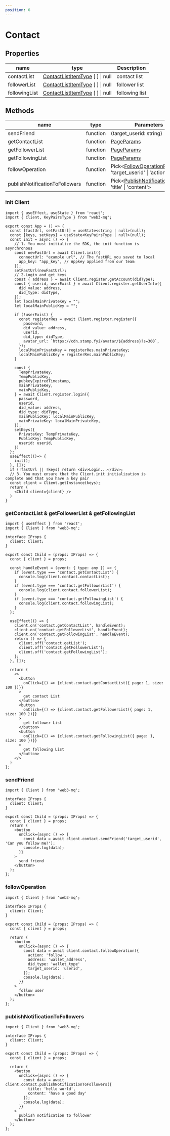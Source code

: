 ```yaml
---
position: 6
---
```


# Contact

## Properties

| name                     | type                                                                                  | Description                  |
| ------------------------ | ------------------------------------------------------------------------------------- | ---------------------------- |
| contactList              | [ContactListItemType](/docs/Web3MQ-SDK/JS-SDK/types/#contactlistitemtype) [ ] \| null | contact list                 |
| followerList             | [ContactListItemType](/docs/Web3MQ-SDK/JS-SDK/types/#contactlistitemtype) [ ] \| null | follower list                |
| followingList            | [ContactListItemType](/docs/Web3MQ-SDK/JS-SDK/types/#contactlistitemtype) [ ] \| null | following list               |

## Methods

| name                        | type     | Parameters Description                                                                    | response                                                                      |
| --------------------------- | -------- | ----------------------------------------------------------------------------------------- | ----------------------------------------------------------------------------- |
| sendFriend                  | function | (target_userid: string)                                                                   | [ServiceResponse](/docs/Web3MQ-SDK/JS-SDK/types/#serviceresponse)                                                             |                                                      
| getContactList              | function | [PageParams](/docs/Web3MQ-SDK/JS-SDK/types/#pageparams)                                   | [ContactListItemType](/docs/Web3MQ-SDK/JS-SDK/types/#contactlistitemtype)                                                         |
| getFollowerList             | function | [PageParams](/docs/Web3MQ-SDK/JS-SDK/types/#pageparams)                                   | [ContactListItemType](/docs/Web3MQ-SDK/JS-SDK/types/#contactlistitemtype)                                                         |
| getFollowingList            | function | [PageParams](/docs/Web3MQ-SDK/JS-SDK/types/#pageparams)                                   | [ContactListItemType](/docs/Web3MQ-SDK/JS-SDK/types/#contactlistitemtype)                                                         |
| followOperation             | function | Pick<[FollowOperationParams](/docs/Web3MQ-SDK/JS-SDK/types/#followoperationparams), 'address' \| 'target_userid' \| 'action' \| 'did_type'>                  | [ServiceResponse](/docs/Web3MQ-SDK/JS-SDK/types/#serviceresponse)                                                             |
|publishNotificationToFollowers | function | Pick<[PublishNotificationToFollowersParams](/docs/Web3MQ-SDK/JS-SDK/types/#publishnotificationtofollowersparams), 'title' \| 'content'>                                 | [ServiceResponse](/docs/Web3MQ-SDK/JS-SDK/types/#serviceresponse)                                                             |

### init Client

```tsx
import { useEffect, useState } from 'react';
import { Client, KeyPairsType } from "web3-mq";

export const App = () => {
  const [fastUrl, setFastUrl] = useState<string | null>(null);
  const [keys, setKeys] = useState<KeyPairsType | null>(null);
  const init = async () => {
    // 1. You must initialize the SDK, the init function is asynchronous
    const newFastUrl = await Client.init({
      connectUrl: "example url", // The fastURL you saved to local
      app_key: "app_key", // Appkey applied from our team
    });
    setFastUrl(newFastUrl);
    // 2.Login and get keys
    const { address } = await Client.register.getAccount(didType);
    const { userid, userExist } = await Client.register.getUserInfo({
      did_value: address,
      did_type: didType,
    });
    let localMainPrivateKey = "";
    let localMainPublicKey = "";

    if (!userExist) {
      const registerRes = await Client.register.register({
        password,
        did_value: address,
        userid,
        did_type: didType,
        avatar_url: `https://cdn.stamp.fyi/avatar/${address}?s=300`,
      });
      localMainPrivateKey = registerRes.mainPrivateKey;
      localMainPublicKey = registerRes.mainPublicKey;
    }

    const {
      TempPrivateKey,
      TempPublicKey,
      pubkeyExpiredTimestamp,
      mainPrivateKey,
      mainPublicKey,
    } = await Client.register.login({
      password,
      userid,
      did_value: address,
      did_type: didType,
      mainPublicKey: localMainPublicKey,
      mainPrivateKey: localMainPrivateKey,
    });
    setKeys({
      PrivateKey: TempPrivateKey,
      PublicKey: TempPublicKey,
      userid: userid,
    })
  };
  useEffect(()=> {
    init();
  }, []);
  if (!fastUrl || !keys) return <div>Login...</div>;
  // 3. You must ensure that the Client.init initialization is complete and that you have a key pair
  const client = Client.getInstance(keys);
  return (
    <Child client={client} />
  )
}
```

### getContactList & getFollowerList & getFollowingList

```tsx
import { useEffect } from 'react';
import { Client } from 'web3-mq';

interface IProps {
  client: Client;
}

export const Child = (props: IProps) => {
  const { client } = props;

  const handleEvent = (event: { type: any }) => {
    if (event.type === 'contact.getContactList') {
      console.log(client.contact.contactList);
    }
    if (event.type === 'contact.getFollowerList') {
      console.log(client.contact.followerList);
    }
    if (event.type === 'contact.getFollowingList') {
      console.log(client.contact.followingList);
    }
  };

  useEffect(() => {
    client.on('contact.getContactList', handleEvent);
    client.on('contact.getFollowerList', handleEvent);
    client.on('contact.getFollowingList', handleEvent);
    return () => {
      client.off('contact.getList');
      client.off('contact.getFollowerList');
      client.off('contact.getFollowingList');
    };
  }, []);

  return (
    <>
      <button
        onClick={() => {client.contact.getContactList({ page: 1, size: 100 })}}
      >
        get contact List
      </button>
      <button
        onClick={() => {client.contact.getFollowerList({ page: 1, size: 100 })}}
      >
        get follower List
      </button>
      <button
        onClick={() => {client.contact.getFollowingList({ page: 1, size: 100 })}}
      >
        get following List
      </button>
    </>
  )
};
```

### sendFriend

```tsx
import { Client } from 'web3-mq';

interface IProps {
  client: Client;
}

export const Child = (props: IProps) => {
  const { client } = props;
  return (
    <button
      onClick={async () => {
        const data = await client.contact.sendFriend('target_userid', 'Can you follow me?');
        console.log(data);
      }}
    >
      send friend
    </button>
  );
};
```

### followOperation

```tsx
import { Client } from 'web3-mq';

interface IProps {
  client: Client;
}

export const Child = (props: IProps) => {
  const { client } = props;

  return (
    <button
      onClick={async () => {
        const data = await client.contact.followOperation({
          action: 'follow',
          address: 'wallet_address',
          did_type: 'wallet_type'
          target_userid: 'userid',
        });
        console.log(data);
      }}
    >
      follow user
    </button>
  );
};
```

### publishNotificationToFollowers

```tsx
import { Client } from 'web3-mq';

interface IProps {
  client: Client;
}

export const Child = (props: IProps) => {
  const { client } = props;

  return (
    <button
      onClick={async () => {
        const data = await client.contact.publishNotificationToFollowers({
          title: 'hello world',
          content: 'have a good day'
        });
        console.log(data);
      }}
    >
      publish notification to follower
    </button>
  );
};
```